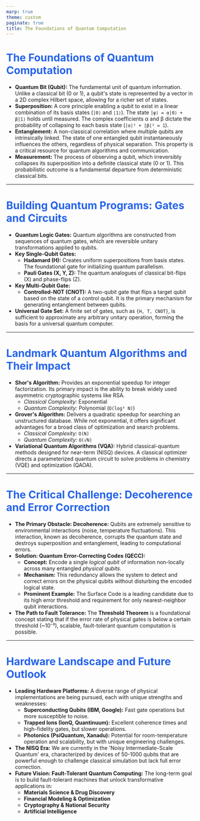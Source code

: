 ```yaml
---
marp: true
theme: custom
paginate: true
title: The Foundations of Quantum Computation
---
```


<style>

section {
  background: #ffffff;
  color: #1f2937;
  font-family: Inter, sans-serif;
}

h1, h2, h3, h4, h5, h6 {
  color: #2563eb;
  font-family: Inter, sans-serif;
}

a {
  color: #7c3aed;
}

blockquote {
  border-left: 4px solid #2563eb;
  background: rgba(0, 0, 0, 0.05);
}

</style>

# The Foundations of Quantum Computation

*   **Quantum Bit (Qubit):** The fundamental unit of quantum information. Unlike a classical bit (0 or 1), a qubit's state is represented by a vector in a 2D complex Hilbert space, allowing for a richer set of states.
*   **Superposition:** A core principle enabling a qubit to exist in a linear combination of its basis states (`|0⟩` and `|1⟩`). The state `|ψ⟩ = α|0⟩ + β|1⟩` holds until measured. The complex coefficients α and β dictate the probability of collapsing to each basis state (`|α|² + |β|² = 1`).
*   **Entanglement:** A non-classical correlation where multiple qubits are intrinsically linked. The state of one entangled qubit instantaneously influences the others, regardless of physical separation. This property is a critical resource for quantum algorithms and communication.
*   **Measurement:** The process of observing a qubit, which irreversibly collapses its superposition into a definite classical state (0 or 1). This probabilistic outcome is a fundamental departure from deterministic classical bits.

<!-- Emphasize that superposition and entanglement are the key resources that enable quantum parallelism. A good visual aid here is the Bloch Sphere to represent a single qubit's state. Contrast entanglement with simple classical correlation, explaining it's a much stronger, non-local connection. -->

---

# Building Quantum Programs: Gates and Circuits

*   **Quantum Logic Gates:** Quantum algorithms are constructed from sequences of quantum gates, which are reversible unitary transformations applied to qubits.
*   **Key Single-Qubit Gates:**
    *   **Hadamard (H):** Creates uniform superpositions from basis states. The foundational gate for initializing quantum parallelism.
    *   **Pauli Gates (X, Y, Z):** The quantum analogues of classical bit-flips (X) and phase-flips (Z).
*   **Key Multi-Qubit Gate:**
    *   **Controlled-NOT (CNOT):** A two-qubit gate that flips a target qubit based on the state of a control qubit. It is the primary mechanism for generating entanglement between qubits.
*   **Universal Gate Set:** A finite set of gates, such as `{H, T, CNOT}`, is sufficient to approximate any arbitrary unitary operation, forming the basis for a universal quantum computer.

<!-- Relate the quantum circuit model to classical circuit diagrams to make it more intuitive. Stress that reversibility (unitarity) is a mandatory property of quantum gates, which contrasts with many irreversible classical gates like AND or OR. The CNOT gate is the essential 'workhorse' for creating the complex entangled states required for most powerful algorithms. -->

---

# Landmark Quantum Algorithms and Their Impact

*   **Shor's Algorithm:** Provides an exponential speedup for integer factorization. Its primary impact is the ability to break widely used asymmetric cryptographic systems like RSA.
    *   *Classical Complexity:* Exponential
    *   *Quantum Complexity:* Polynomial (`O(log³ N)`)
*   **Grover's Algorithm:** Delivers a quadratic speedup for searching an unstructured database. While not exponential, it offers significant advantages for a broad class of optimization and search problems.
    *   *Classical Complexity:* `O(N)`
    *   *Quantum Complexity:* `O(√N)`
*   **Variational Quantum Algorithms (VQA):** Hybrid classical-quantum methods designed for near-term (NISQ) devices. A classical optimizer directs a parameterized quantum circuit to solve problems in chemistry (VQE) and optimization (QAOA).

<!-- Distinguish between the different types of speedups. Shor's is a game-changer for a very specific but critical problem. Grover's is more general-purpose but offers a less dramatic speedup. VQAs are crucial because they represent a pragmatic approach to extracting value from today's noisy, error-prone quantum hardware. -->

---

# The Critical Challenge: Decoherence and Error Correction

*   **The Primary Obstacle: Decoherence:** Qubits are extremely sensitive to environmental interactions (noise, temperature fluctuations). This interaction, known as decoherence, corrupts the quantum state and destroys superposition and entanglement, leading to computational errors.
*   **Solution: Quantum Error-Correcting Codes (QECC):**
    *   **Concept:** Encode a single *logical qubit* of information non-locally across many entangled *physical qubits*.
    *   **Mechanism:** This redundancy allows the system to detect and correct errors on the physical qubits without disturbing the encoded logical state.
    *   **Prominent Example:** The Surface Code is a leading candidate due to its high error threshold and requirement for only nearest-neighbor qubit interactions.
*   **The Path to Fault Tolerance:** The **Threshold Theorem** is a foundational concept stating that if the error rate of physical gates is below a certain threshold (~10⁻³), scalable, fault-tolerant quantum computation is possible.

<!-- Use an analogy for error correction, like how RAID storage protects data by distributing it across multiple drives. However, highlight the unique quantum challenge: you cannot simply copy a qubit due to the no-cloning theorem. Achieving a fault-tolerant logical qubit is one of the most significant engineering milestones in the field. -->

---

# Hardware Landscape and Future Outlook

*   **Leading Hardware Platforms:** A diverse range of physical implementations are being pursued, each with unique strengths and weaknesses:
    *   **Superconducting Qubits (IBM, Google):** Fast gate operations but more susceptible to noise.
    *   **Trapped Ions (IonQ, Quantinuum):** Excellent coherence times and high-fidelity gates, but slower operations.
    *   **Photonics (PsiQuantum, Xanadu):** Potential for room-temperature operation and scalability, but with unique engineering challenges.
*   **The NISQ Era:** We are currently in the 'Noisy Intermediate-Scale Quantum' era, characterized by devices of 50-1000 qubits that are powerful enough to challenge classical simulation but lack full error correction.
*   **Future Vision: Fault-Tolerant Quantum Computing:** The long-term goal is to build fault-tolerant machines that unlock transformative applications in:
    *   **Materials Science & Drug Discovery**
    *   **Financial Modeling & Optimization**
    *   **Cryptography & National Security**
    *   **Artificial Intelligence**

<!-- Convey that there is no single 'winning' qubit technology yet; the field is still exploring multiple promising paths. Define the NISQ era as a period of exploration and discovery, focused on finding 'quantum advantage' for specific, practical problems. Conclude by framing the transition to fault-tolerance as the key that will unlock the full, disruptive potential of quantum computing. -->
